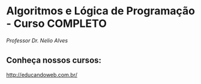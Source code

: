# Algoritmos e Lógica de Programação - Curso COMPLETO
###### Professor Dr. Nelio Alves

## Conheça nossos cursos:

http://educandoweb.com.br/
